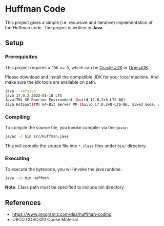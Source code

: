 # Huffman Code

This project gives a simple (i.e. recursive and iterative) implementation of the Huffman code. The project is written in **Java**.

## Setup

### Prerequisites

This project requires a `JDK >= 8`, which can be [Oracle JDK](https://www.oracle.com/java/technologies/downloads/archive/) or [OpenJDK](https://openjdk.java.net/install/).

Please download and install the compatible JDK for your local machine. And make sure the jdk tools are available on path.

```bash
java --version
java 17.0.2 2022-01-18 LTS
Java(TM) SE Runtime Environment (build 17.0.2+8-LTS-86)
Java HotSpot(TM) 64-Bit Server VM (build 17.0.2+8-LTS-86, mixed mode, sharing)
```

### Compiling

To compile the source file, you invoke compiler via the `javac`:

```bash
javac -d bin src/Huffman.java
```

This will compile the source file into `*.class` files under `bin/` directory.

### Executing

To execute the bytecode, you will invoke the java runtime:

```bash
java -cp bin Huffman
```

**Note:** Class path must be specified to include bin directory.

## References

- https://www.programiz.com/dsa/huffman-coding
- UBCO COSC320 Couse Material.
